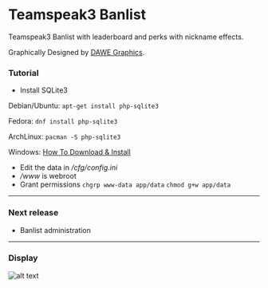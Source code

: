 # Teamspeak3 Banlist
Teamspeak3 Banlist with leaderboard and perks with nickname effects.

Graphically Designed by [DAWE Graphics](https://github.com/DV2013DAWE).

### Tutorial
* Install SQLite3 

Debian/Ubuntu:
`apt-get install php-sqlite3`

Fedora:
`dnf install php-sqlite3`

ArchLinux:
`pacman -S php-sqlite3`

Windows:
[How To Download & Install ](http://www.sqlitetutorial.net/download-install-sqlite)

* Edit the data in */cfg/config.ini*
* */www* is webroot
* Grant permissions
`chgrp www-data app/data`
`chmod g+w app/data`
***
### Next release
* Banlist administration

***

### Display
![alt text](http://fortime.8u.cz/github/Banlist.png "TS3-BANLIST")

